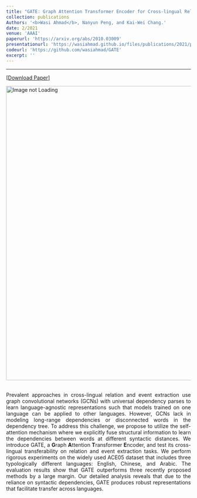 ```yaml
---
title: "GATE: Graph Attention Transformer Encoder for Cross-lingual Relation and Event Extraction"
collection: publications
Authors: '<b>Wasi Ahmad</b>, Nanyun Peng, and Kai-Wei Chang.'
date: 2/2021
venue: 'AAAI'
paperurl: 'https://arxiv.org/abs/2010.03009'
presentationurl: 'https://wasiahmad.github.io/files/publications/2021/presentation_gate.pdf'
codeurl: 'https://github.com/wasiahmad/GATE'
excerpt: ''
---
```

---
<a href='https://arxiv.org/pdf/2010.03009.pdf' target="_blank">[Download Paper]</a>

<div style='display: flex; justify-content: center;'>
  <img src='https://wasiahmad.github.io/files/publications/2021/Poster_GATE.png' alt='Image not Loading' style='width:800px;' align='middle'>
</div>
<br>

<p align="justify">
Prevalent approaches in cross-lingual relation and event extraction use graph convolutional networks (GCNs) with universal dependency parses to learn 
language-agnostic representations such that models trained on one language can be applied to other languages. However, GCNs lack in modeling long-range 
dependencies or disconnected words in the dependency tree. To address this challenge, we propose to utilize the self-attention mechanism where we explicitly 
fuse structural information to learn the dependencies between words at different syntactic distances. We introduce GATE, 
a <b>G</b>raph <b>A</b>ttention <b>T</b>ransformer <b>E</b>ncoder, and test its cross-lingual transferability on relation and event extraction tasks. 
We perform rigorous experiments on the widely used ACE05 dataset that includes three typologically different languages: English, Chinese, and Arabic. 
The evaluation results show that GATE outperforms three recently proposed methods by a large margin. Our detailed analysis reveals that due to the reliance 
on syntactic dependencies, GATE produces robust representations that facilitate transfer across languages.
</p>

